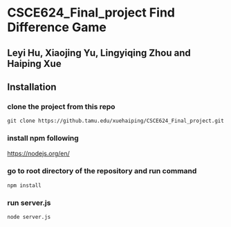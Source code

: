 # CSCE624_Final_project Find Difference Game

## Leyi Hu, Xiaojing Yu, Lingyiqing Zhou and Haiping Xue

## Installation

### clone the project from this repo

```
git clone https://github.tamu.edu/xuehaiping/CSCE624_Final_project.git
```

### install npm following 
https://nodejs.org/en/

### go to root directory of the repository and run command

```
npm install
```

### run server.js 

```
node server.js
```

